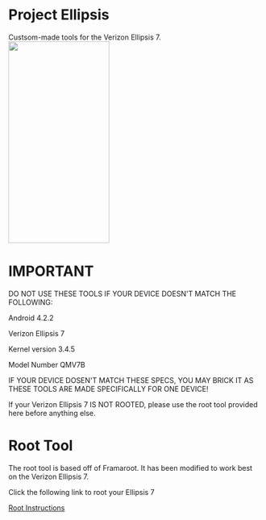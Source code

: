 
# Project Ellipsis
Custsom-made tools for the Verizon Ellipsis 7.
<img src="https://m.media-amazon.com/images/I/816sowERZsL._AC_SY879_.jpg" data-canonical-src="https://m.media-amazon.com/images/I/816sowERZsL._AC_SY879_.jpg" width="200" height="400" />
# IMPORTANT
DO NOT USE THESE TOOLS IF YOUR DEVICE DOESN'T MATCH THE FOLLOWING:
<p>Android 4.2.2</p>
<p>Verizon Ellipsis 7</p>
<p>Kernel version 3.4.5</p>
<p>Model Number QMV7B</p>
<p>IF YOUR DEVICE DOSEN'T MATCH THESE SPECS, YOU MAY BRICK IT AS THESE TOOLS ARE MADE SPECIFICALLY FOR ONE DEVICE!</p>
<p>If your Verizon Ellipsis 7 IS NOT ROOTED, please use the root tool provided here before anything else.</p>

# Root Tool
The root tool is based off of Framaroot. It has been modified to work best on the Verizon Ellipsis 7.
<p>Click the following link to root your Ellipsis 7</p>
<p><a href="https://github.com/wicorn29/Project-Ellipsis/tree/main/Root">Root Instructions</a></p>
